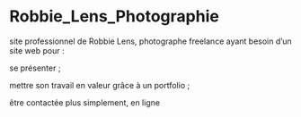 # Robbie_Lens_Photographie
site professionnel de Robbie Lens, photographe freelance ayant besoin d’un site web pour :

se présenter ;

mettre son travail en valeur grâce à un portfolio ;

être contactée plus simplement, en ligne
